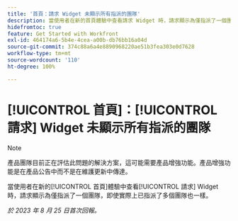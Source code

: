 ```yaml
---
title: '首頁：請求 Widget 未顯示所有指派的團隊'
description: 當使用者在新的首頁體驗中查看請求 Widget 時，請求顯示為僅指派了一個團隊，即使實際上已指派了多個團隊也一樣。
hidefromtoc: true
feature: Get Started with Workfront
exl-id: 464174a6-5b4e-4cea-a00b-db76bb16a04d
source-git-commit: 374c88a6a4e8890968220ae51b3fea303e0d7628
workflow-type: tm+mt
source-wordcount: '110'
ht-degree: 100%

---
```


# [!UICONTROL 首頁]：[!UICONTROL 請求] Widget 未顯示所有指派的團隊

>[!NOTE]
>
>產品團隊目前正在評估此問題的解決方案，這可能需要產品增強功能。產品增強功能是在產品公告中而不是在維護更新中傳達。

當使用者在新的[!UICONTROL 首頁]體驗中查看[!UICONTROL 請求] Widget 時，請求顯示為僅指派了一個團隊，即使實際上已指派了多個團隊也一樣。

_於 2023 年 8 月 25 日首次回報。_
